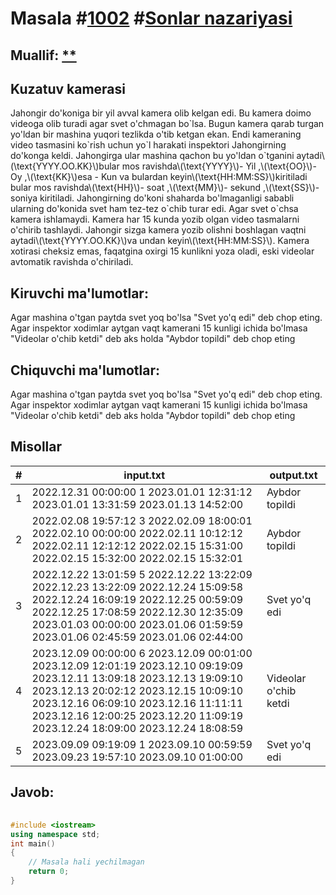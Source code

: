 
<h1>Masala #<a href="https://robocontest.uz/tasks/1002">1002</a> #<a href="https://robocontest.uz/tasks?category=4">Sonlar nazariyasi</a></h1>
<h2> Muallif: <a href="https://robocontest.uz/profile/coder_2008">**</a></h2>
<h2>Kuzatuv kamerasi</h2>
<p>Jahongir do'koniga bir yil avval kamera olib kelgan edi. Bu kamera doimo videoga olib turadi agar svet o'chmagan bo`lsa. Bugun kamera qarab turgan yo'ldan bir mashina yuqori tezlikda o'tib ketgan ekan. Endi kameraning video tasmasini ko`rish uchun yo`l harakati inspektori Jahongirning do'konga keldi. Jahongirga ular mashina qachon bu yo'ldan o`tganini aytadi\(\text{YYYY.OO.KK}\)bular mos ravishda\(\text{YYYY}\)- Yil ,\(\text{OO}\)- Oy ,\(\text{KK}\)esa - Kun va bulardan keyin\(\text{HH:MM:SS}\)kiritiladi bular mos ravishda\(\text{HH}\)- soat ,\(\text{MM}\)- sekund ,\(\text{SS}\)- soniya kiritiladi. Jahongirning do'koni shaharda bo'lmaganligi sababli ularning do'konida svet ham tez-tez o`chib turar edi. Agar svet o`chsa kamera ishlamaydi. Kamera har 15 kunda yozib olgan video tasmalarni o'chirib tashlaydi. Jahongir sizga kamera yozib olishni boshlagan vaqtni aytadi\(\text{YYYY.OO.KK}\)va undan keyin\(\text{HH:MM:SS}\).
Kamera xotirasi cheksiz emas, faqatgina oxirgi 15 kunlikni yoza oladi, eski videolar avtomatik ravishda o'chiriladi.
</p>
<h2>Kiruvchi ma'lumotlar:</h2>
<p>Agar mashina o'tgan paytda svet yoq bo'lsa "Svet yo'q edi" deb chop eting. Agar inspektor xodimlar aytgan vaqt kamerani 15 kunligi ichida bo'lmasa "Videolar o'chib ketdi" deb aks holda "Aybdor topildi" deb chop eting</p>
<h2>Chiquvchi ma'lumotlar:</h2>
<p>Agar mashina o'tgan paytda svet yoq bo'lsa "Svet yo'q edi" deb chop eting. Agar inspektor xodimlar aytgan vaqt kamerani 15 kunligi ichida bo'lmasa "Videolar o'chib ketdi" deb aks holda "Aybdor topildi" deb chop eting</p>
<h2>Misollar</h2>
<table>
    <thead>
        <tr>
            <th>#</th>
            <th>input.txt</th>
            <th>output.txt</th>
        </tr>
    </thead>
    <tbody>
            <tr>
                <td>1</td>
                <td>2022.12.31 00:00:00
1
2023.01.01 12:31:12 2023.01.01 13:31:59 
2023.01.13 14:52:00</td>
                <td>Aybdor topildi</td>
            </tr>
            <tr>
                <td>2</td>
                <td>2022.02.08 19:57:12
3
2022.02.09 18:00:01 2022.02.10 00:00:00
2022.02.11 10:12:12 2022.02.11 12:12:12
2022.02.15 15:31:00 2022.02.15 15:32:00
2022.02.15 15:32:01</td>
                <td>Aybdor topildi</td>
            </tr>
            <tr>
                <td>3</td>
                <td>2022.12.22 13:01:59
5
2022.12.22 13:22:09 2022.12.23 13:22:09
2022.12.24 15:09:58 2022.12.24 16:09:19
2022.12.25 00:59:09 2022.12.25 17:08:59
2022.12.30 12:35:09 2023.01.03 00:00:00
2023.01.06 01:59:59 2023.01.06 02:45:59
2023.01.06 02:44:00</td>
                <td>Svet yo'q edi</td>
            </tr>
            <tr>
                <td>4</td>
                <td>2023.12.09 00:00:00
6
2023.12.09 00:01:00 2023.12.09 12:01:19
2023.12.10 09:19:09 2023.12.11 13:09:18 
2023.12.13 19:09:10 2023.12.13 20:02:12
2023.12.15 10:09:10 2023.12.16 06:09:10
2023.12.16 11:11:11 2023.12.16 12:00:25
2023.12.20 11:09:19 2023.12.24 18:09:00
2023.12.24 18:08:59</td>
                <td>Videolar o'chib ketdi</td>
            </tr>
            <tr>
                <td>5</td>
                <td>2023.09.09 09:19:09
1
2023.09.10 00:59:59 2023.09.23 19:57:10
2023.09.10 01:00:00</td>
                <td>Svet yo'q edi</td>
            </tr>
    </tbody>
    </table>
    
<h2>Javob:</h2>

######
```cpp
#include <iostream>
using namespace std;
int main()
{
    // Masala hali yechilmagan
    return 0;
}
```

